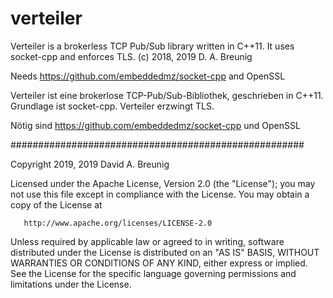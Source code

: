 # verteiler

Verteiler is a brokerless TCP Pub/Sub library written in C++11. It uses socket-cpp and enforces TLS.
(c) 2018, 2019 D. A. Breunig

Needs https://github.com/embeddedmz/socket-cpp and OpenSSL

Verteiler ist eine brokerlose TCP-Pub/Sub-Bibliothek, geschrieben in C++11. Grundlage ist socket-cpp. Verteiler erzwingt TLS.

Nötig sind https://github.com/embeddedmz/socket-cpp und OpenSSL

#####################################################

Copyright 2019, 2019 David A. Breunig

   Licensed under the Apache License, Version 2.0 (the "License");
   you may not use this file except in compliance with the License.
   You may obtain a copy of the License at

       http://www.apache.org/licenses/LICENSE-2.0

   Unless required by applicable law or agreed to in writing, software
   distributed under the License is distributed on an "AS IS" BASIS,
   WITHOUT WARRANTIES OR CONDITIONS OF ANY KIND, either express or implied.
   See the License for the specific language governing permissions and
   limitations under the License.
